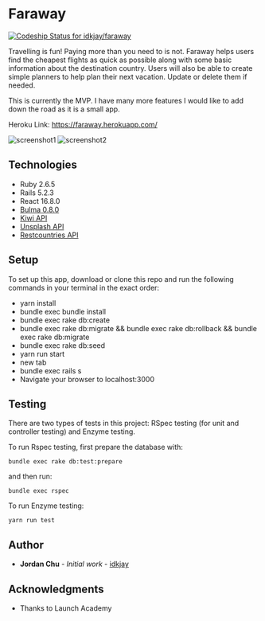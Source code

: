 # Faraway

[![Codeship Status for idkjay/faraway](https://app.codeship.com/projects/d12a94b0-2e53-0138-3455-56b7d5cdb6a3/status?branch=master)](https://app.codeship.com/projects/384824)

Travelling is fun! Paying more than you need to is not. Faraway helps users find the cheapest flights as quick as possible along with some basic information about the destination country. Users will also be able to create simple planners to help plan their next vacation. Update or delete them if needed.

This is currently the MVP. I have many more features I would like to add down the road as it is a small app.

Heroku Link: https://faraway.herokuapp.com/

![screenshot1](https://i.imgur.com/jvdwy9d.png)
![screenshot2](https://i.imgur.com/1zo0LL0.png)

## Technologies

* Ruby 2.6.5
* Rails 5.2.3
* React 16.8.0
* [Bulma 0.8.0](https://bulma.io/)
* [Kiwi API](https://docs.kiwi.com/)
* [Unsplash API](https://unsplash.com/documentation)
* [Restcountries API](https://restcountries.eu/)

## Setup

To set up this app, download or clone this repo and run the following commands in your terminal in the exact order:
* yarn install
* bundle exec bundle install
* bundle exec rake db:create
* bundle exec rake db:migrate && bundle exec rake db:rollback && bundle exec rake db:migrate
* bundle exec rake db:seed
* yarn run start
* new tab
* bundle exec rails s
* Navigate your browser to localhost:3000

## Testing

There are two types of tests in this project: RSpec testing (for unit and controller testing) and Enzyme testing.

To run Rspec testing, first prepare the database with:
```
bundle exec rake db:test:prepare
```
and then run:
```
bundle exec rspec
```

To run Enzyme testing:
```
yarn run test
```

## Author

* **Jordan Chu** - *Initial work* - [idkjay](https://github.com/idkjay)


## Acknowledgments

* Thanks to Launch Academy




